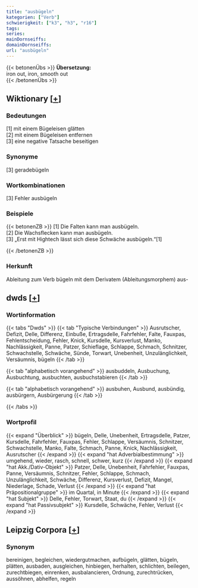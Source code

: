 ```yaml
---
title: "ausbügeln"
kategorien: ["Verb"]
schwierigkeit: ["k3", "h3", "r16"]
tags:
series:
mainDornseiffs:
domainDornseiffs:
url: "ausbügeln"
---
```


{{< betonenÜbs >}}
**Übersetzung:**  
iron out, iron, smooth out  
{{< /betonenÜbs >}}

## Wiktionary [[+](https://de.wiktionary.org/wiki/ausbügeln)]

### Bedeutungen
[1] mit einem Bügeleisen glätten  
[2] mit einem Bügeleisen entfernen  
[3] eine negative Tatsache beseitigen  

### Synonyme
[3] geradebügeln  

### Wortkombinationen
[3] Fehler ausbügeln  

### Beispiele
{{< betonenZB >}}
[1] Die Falten kann man ausbügeln.  
[2] Die Wachsflecken kann man ausbügeln.  
[3] „Erst mit Hightech lässt sich diese Schwäche ausbügeln.“[1]  

{{< /betonenZB >}}
### Herkunft
Ableitung zum Verb bügeln mit dem Derivatem (Ableitungsmorphem) aus-  



## dwds [[+](https://www.dwds.de/wb/ausbügeln)]

### Wortinformation
{{< tabs "Dwds" >}}
{{< tab "Typische Verbindungen" >}}
Ausrutscher, Defizit, Delle, Differenz, Einbuße, Ertragsdelle, Fahrfehler, Falte, Fauxpas, Fehlentscheidung, Fehler, Knick, Kursdelle, Kursverlust, Manko, Nachlässigkeit, Panne, Patzer, Schieflage, Schlappe, Schmach, Schnitzer, Schwachstelle, Schwäche, Sünde, Torwart, Unebenheit, Unzulänglichkeit, Versäumnis, bügeln
{{< /tab >}}

{{< tab "alphabetisch vorangehend" >}}
ausbuddeln, Ausbuchung, Ausbuchtung, ausbuchten, ausbuchstabieren
{{< /tab >}}

{{< tab "alphabetisch vorangehend" >}}
ausbuhen, Ausbund, ausbündig, ausbürgern, Ausbürgerung
{{< /tab >}}

{{< /tabs >}}

### Wortprofil
{{< expand "Überblick" >}} bügeln, Delle, Unebenheit, Ertragsdelle, Patzer, Kursdelle, Fahrfehler, Fauxpas, Fehler, Schlappe, Versäumnis, Schnitzer, Schwachstelle, Manko, Falte, Schmach, Panne, Knick, Nachlässigkeit, Ausrutscher {{< /expand >}}
{{< expand "hat Adverbialbestimmung" >}} umgehend, wieder, rasch, schnell, schwer, kurz {{< /expand >}}
{{< expand "hat Akk./Dativ-Objekt" >}} Patzer, Delle, Unebenheit, Fahrfehler, Fauxpas, Panne, Versäumnis, Schnitzer, Fehler, Schlappe, Schmach, Unzulänglichkeit, Schwäche, Differenz, Kursverlust, Defizit, Mangel, Niederlage, Schade, Verlust {{< /expand >}}
{{< expand "hat Präpositionalgruppe" >}} im Quartal, in Minute {{< /expand >}}
{{< expand "hat Subjekt" >}} Delle, Fehler, Torwart, Staat, du {{< /expand >}}
{{< expand "hat Passivsubjekt" >}} Kursdelle, Schwäche, Fehler, Verlust {{< /expand >}}

## Leipzig Corpora [[+](https://corpora.uni-leipzig.de/en/res?word=ausbügeln&corpusId=deu_newscrawl-public_2018)]


### Synonym
bereinigen, begleichen, wiedergutmachen, aufbügeln, glätten, bügeln, plätten, ausbaden, ausgleichen, hinbiegen, herhalten, schlichten, beilegen, zurechtbiegen, einrenken, ausbalancieren, Ordnung, zurechtrücken, aussöhnen, abhelfen, regeln

